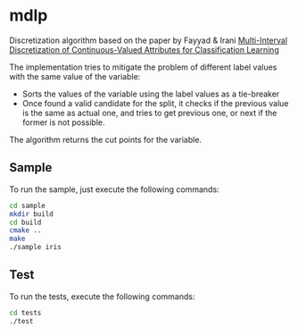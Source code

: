 # mdlp

Discretization algorithm based on the paper by Fayyad &amp; Irani [Multi-Interval Discretization of Continuous-Valued Attributes for Classification Learning](https://www.ijcai.org/Proceedings/93-2/Papers/022.pdf)

The implementation tries to mitigate the problem of different label values with the same value of the variable:

- Sorts the values of the variable using the label values as a tie-breaker
- Once found a valid candidate for the split, it checks if the previous value is the same as actual one, and tries to get previous one, or next if the former is not possible.

The algorithm returns the cut points for the variable.

## Sample

To run the sample, just execute the following commands:

```bash
cd sample
mkdir build
cd build
cmake ..
make
./sample iris
```

## Test

To run the tests, execute the following commands:

```bash
cd tests
./test
```
